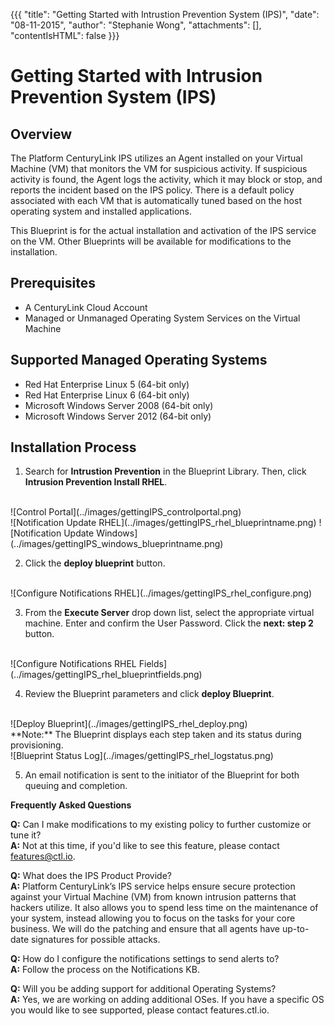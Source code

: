 {{{
  "title": "Getting Started with Intrustion Prevention System (IPS)",
  "date": "08-11-2015",
  "author": "Stephanie Wong",
  "attachments": [],
  "contentIsHTML": false
}}}

# Getting Started with Intrusion Prevention System (IPS)

## Overview
The Platform CenturyLink IPS utilizes an Agent installed on your Virtual Machine (VM) that monitors the VM for suspicious activity. If suspicious activity is found, the Agent logs the activity, which it may block or stop, and reports the incident based on the IPS policy. There is a default policy associated with each VM that is automatically tuned based on the host operating system and installed applications.

This Blueprint is for the actual installation and activation of the IPS service on the VM. Other Blueprints will be available for modifications to the installation.

## Prerequisites
* A CenturyLink Cloud Account
* Managed or Unmanaged Operating System Services on the Virtual Machine

## Supported Managed Operating Systems
* Red Hat Enterprise Linux 5 (64-bit only)
* Red Hat Enterprise Linux 6 (64-bit only)
* Microsoft Windows Server 2008 (64-bit only)
* Microsoft Windows Server 2012 (64-bit only)

## Installation Process

1. Search for **Intrustion Prevention** in the Blueprint Library. Then, click **Intrusion Prevention Install RHEL**.
<br>
![Control Portal](../images/gettingIPS_controlportal.png)
<br>
![Notification Update RHEL](../images/gettingIPS_rhel_blueprintname.png) ![Notification Update Windows](../images/gettingIPS_windows_blueprintname.png)
<br>

2. Click the **deploy blueprint** button.
<br>
![Configure Notifications RHEL](../images/gettingIPS_rhel_configure.png)
<br>

3. From the **Execute Server** drop down list, select the appropriate virtual machine.  Enter and confirm the User Password.  Click the **next: step 2** button.
<br>
![Configure Notifications RHEL Fields](../images/gettingIPS_rhel_blueprintfields.png)
<br>

4. Review the Blueprint parameters and click **deploy Blueprint**.
<br>
![Deploy Blueprint](../images/gettingIPS_rhel_deploy.png)
<br>
**Note:** The Blueprint displays each step taken and its status during provisioning.
<br>
![Blueprint Status Log](../images/gettingIPS_rhel_logstatus.png)
<br>

5. An email notification is sent to the initiator of the Blueprint for both queuing and completion.

**Frequently Asked Questions**

**Q:** Can I make modifications to my existing policy to further customize or tune it?<br>
**A:** Not at this time, if you'd like to see this feature, please contact features@ctl.io.

**Q:** What does the IPS Product Provide?<br>
**A:** Platform CenturyLink’s IPS service helps ensure secure protection against your Virtual Machine (VM) from known intrusion patterns that hackers utilize. It also allows you to spend less time on the maintenance of your system, instead allowing you to focus on the tasks for your core business. We will do the patching and ensure that all agents have up-to-date signatures for possible attacks.

**Q:** How do I configure the notifications settings to send alerts to?<br>
**A:** Follow the process on the Notifications KB.

**Q:** Will you be adding support for additional Operating Systems?<br>
**A:** Yes, we are working on adding additional OSes. If you have a specific OS you would like to see supported, please contact features.ctl.io.
